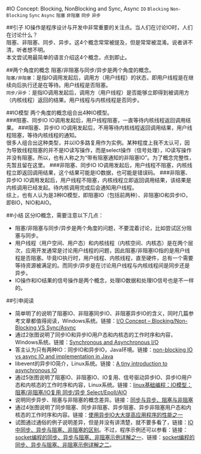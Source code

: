#IO Concept: Blocking, NonBlocking and Sync, Async
`IO` `Blocking` `Non-Blocking` `Sync` `Async` `阻塞` `非阻塞` `同步` `异步`

##引子
IO操作是程序设计与开发中非常重要的关注点。当人们在讨论IO时，人们在讨论什么？<br/>
阻塞、非阻塞、同步、异步。这4个概念常常被提及，但是常常被混淆。说者讲不清，听者想不明。<br/>
本文尝试用最简单的语言介绍这4个概念，点到即止。

##两个角度的概念
阻塞/非阻塞与同步/异步是两个角度的概念。<br/>
`阻塞/非阻塞`：是指IO调用发起后，调用方（用户线程）的状态，即用户线程是在继续向后执行还是在等待。用户线程是否阻塞。<br/>
`同步/异步`：是指IO调用发起后，调用方（用户线程）是否能够立即得到被调用方（内核线程）返回的结果。用户线程与内核线程是否同步。

##IO模型
两个角度的概念组合出4种IO模型。<br/>
###阻塞、同步IO
IO调用发起后，用户线程阻塞，一直等待内核线程返回调用结果。
###阻塞、异步IO
IO调用发起后，不用等待内核线程返回调用结果，用户线程阻塞，等待内核线程的通知。<br/>
很多人组合出这种类型，并以IO多路复用作为实例。某种程度上我不太认可，因为导致线程阻塞的并不是IO读写操作，而是select操作（信号处理），IO读写操作并没有阻塞。所以，也有人称之为“带有阻塞通知的非阻塞IO”。为了概念完整性，先暂且留在这里。
###非阻塞、同步IO
IO调用发起后，用户线程不阻塞，内核线程立即返回调用结果，这个结果可能是IO数据，也可能是错误码。
###非阻塞、异步IO
IO调用发起后，用户线程不阻塞，内核线程立即返回调用结果，该结果是内核调用已经发起。待内核调用完成后会通知用户线程。<br/>
综上，也有人认为是3种IO模型，即阻塞IO（包括前两种）、非阻塞IO和异步IO，即BIO，NIO和AIO。

##小结
区分IO概念，需要注意以下几点：<br/>
* 阻塞/非阻塞与同步/异步是两个角度的问题，不要混着讨论，比如尝试区分阻塞与同步。<br/>
* 用户线程（用户空间、用户态）和内核线程（内核空间、内核态）是在两个层次，应用开发通常是讨论用户线程的问题，因此阻塞/非阻塞IO指的是用户线程是否阻塞。毕竟IO执行时，用户线程、内核线程，直至硬件，总有一个需要等待资源被满足的。而同步/异步是在讨论用户线程与内核线程间是同步还是异步。
* IO操作和IO结果的信号操作是两个概念，处理IO数据和处理IO信号也是不一样的。

##引申阅读
* 简单明了的说明了阻塞IO、非阻塞同步IO、非阻塞异步IO的含义，同时几篇参考文章都值得阅读，Windows系统。链接：[I/O Concept – Blocking/Non-Blocking VS Sync/Async](http://csliu.com/2009/06/io-concept-blockingnon-blocking-vs-syncasync/ "I/O Concept – Blocking/Non-Blocking VS Sync/Async")
* 通过2张图说明了同步IO和异步IO用户态和内核态的工作时序和内容，Windows系统。链接：[Synchronous and Asynchronous I/O](https://msdn.microsoft.com/en-us/library/windows/desktop/aa365683(v=vs.85).aspx "Synchronous and Asynchronous I/O")
* 答主认为只有两种IO：同步IO和异步IO，Java环境。链接：[non-blocking IO vs async IO and implementation in Java](http://stackoverflow.com/questions/25099640/non-blocking-io-vs-async-io-and-implementation-in-java "non-blocking IO vs async IO and implementation in Java")
* libevent的异步IO简介，Linux系统。链接：[A tiny introduction to asynchronous IO](http://www.wangafu.net/~nickm/libevent-book/01_intro.html "A tiny introduction to asynchronous IO")
* 通过5张图说明了阻塞IO、非阻塞IO、IO复用、信号驱动异步IO、异步IO用户态和内核态的工作时序和内容，Linux系统。链接：[linux基础编程：IO模型：阻塞/非阻塞/IO复用 同步/异步 Select/Epoll/AIO](http://blog.csdn.net/colzer/article/details/8169075 "linux基础编程：IO模型：阻塞/非阻塞/IO复用 同步/异步 Select/Epoll/AIO")
* 说明同步异步、阻塞与非阻塞的概念差异。链接：[同步与异步、阻塞与非阻塞](http://www.cnblogs.com/albert1017/p/3914149.html "同步与异步、阻塞与非阻塞")
* 通过4张图说明了同步阻塞、同步非阻塞、异步阻塞、异步非阻塞用户态和内核态的工作时序和内容。链接：[使用异步IO大大提高应用程序的性能之一](http://blog.chinaunix.net/uid-26000296-id-3754543.html "使用异步IO大大提高应用程序的性能之一")
* 试图通过通俗的例子说明差异，但是并没有讲清楚，就不要多看了，链接：[IO中同步、异步与阻塞、非阻塞的区别](http://blog.chinaunix.net/uid-26000296-id-3754118.html "IO中同步、异步与阻塞、非阻塞的区别")。不过，程序示例还可以参看：链接：[socket编程的同步、异步与阻塞、非阻塞示例详解之一](http://blog.chinaunix.net/uid-26000296-id-3755264.html "socket编程的同步、异步与阻塞、非阻塞示例详解之一")、链接：[socket编程的同步、异步与阻塞、非阻塞示例详解之二](http://blog.chinaunix.net/uid-26000296-id-3755268.html "socket编程的同步、异步与阻塞、非阻塞示例详解之二")。
